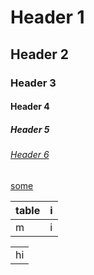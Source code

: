 # Header 1
## Header 2
### Header 3
#### Header 4
##### Header 5
###### [Header 6](#header6)



[some](/link)

| table | i |
| ----- | - |
| m     | i |


<table>
<row>
<td>
hi
</td>
</row>
</table>
